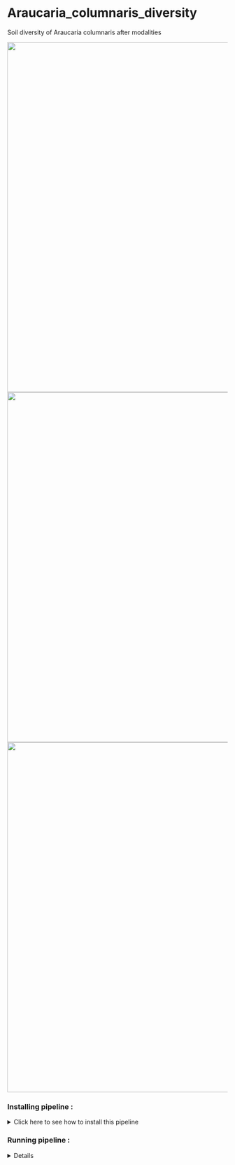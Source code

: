 # Araucaria_columnaris_diversity
Soil diversity of Araucaria columnaris after modalities

  <div align="center">
  <img src="https://github.com/PLStenger/Araucaria_columnaris_diversity/blob/main/98_database/location.png" width="800">
  </div>
  
  <div align="center">
  <img src="https://github.com/PLStenger/Araucaria_columnaris_diversity/blob/main/98_database/plan.png" width="800">
  </div>
  
  <div align="center">
  <img src="https://github.com/PLStenger/Araucaria_columnaris_diversity/98_database/plan.png" width="800">
  </div>

### Installing pipeline :


<details>
  <summary>Click here to see how to install this pipeline</summary>

First, open your terminal. Then, run these two command lines :

    pwd
    /scratch_vol1/fungi

    cd -place_in_your_local_computer
    git clone https://github.com/PLStenger/Araucaria_columnaris_diversity.git

</details> 

### Running pipeline :

<details>
  
    # For run all pipeline, lunch only this command line : 
    time nohup bash 000_run_all_pipeline_in_one_script.sh &> 000_run_all_pipeline_in_one_script.out
  
    time nohup bash 00_quality_check_by_FastQC.sh &> 00_quality_check_by_FastQC.out
    >

</details> 
